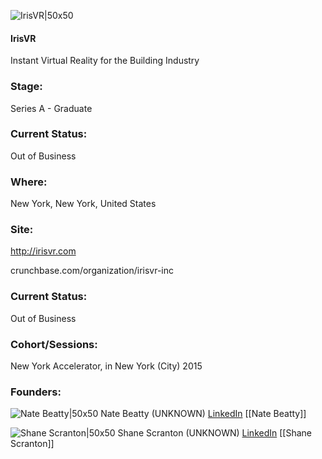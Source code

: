 

![IrisVR|50x50](https://apimg.techstars.com/connect/images/image_files/5cb0aaf034a60d4ee7000010/original/irisvr-squarelogo-1474056373545.png)

#### IrisVR
Instant Virtual Reality for the Building Industry

### Stage: 
Series A - Graduate 

### Current Status: 
Out of Business

### Where:
New York, New York, United States

### Site:
http://irisvr.com



crunchbase.com/organization/irisvr-inc

### Current Status: 
Out of Business

### Cohort/Sessions: 
New York Accelerator, in New York (City) 2015

### Founders: 

![Nate Beatty|50x50](https://apimg.techstars.com/connect/images/image_files/5cb0ab1734a60d4ee7000011/original/nate-3.jpg) Nate Beatty (UNKNOWN) [LinkedIn](https://linkedin.com/pub/nate-beatty) [[Nate Beatty]]

![Shane Scranton|50x50](https://apimg.techstars.com/connect/images/image_files/54c43e12740ea7f53d000003/original/connect.jpg) Shane Scranton (UNKNOWN) [LinkedIn](https://linkedin.com/in/shanescranton) [[Shane Scranton]]


